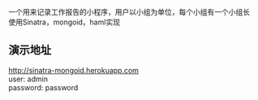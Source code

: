 一个用来记录工作报告的小程序，用户以小组为单位，每个小组有一个小组长<br/>
使用Sinatra，mongoid，haml实现
## 演示地址

http://sinatra-mongoid.herokuapp.com<br/>
user: admin<br/>
password: password
